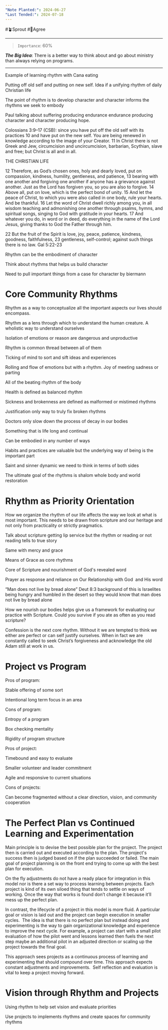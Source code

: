 ```yaml
---
"Note Planted:": 2024-06-27
"Last Tended:": 2024-07-18
---
```

#🪴Sprout   #🙂Agree
****
> `Importance`: 60%
 
***The Big Idea***: There is a better way to think about and go about ministry than always relying on programs. 

****
Example of learning rhythm with Cana eating 

Putting off old self and putting on new self. Idea if a unifying rhythm of daily Christian life 

The point of rhythm is to develop character and character informs the rhythms we seek to embody

Paul talking about suffering producing endurance endurance producing character and character producing hope.

Colossians 3:9–17 (CSB): since you have put off﻿ the old self﻿ with its practices 10 and have put on﻿ the new self. You are being renewed in knowledge according to the image of your﻿ Creator. 11 In Christ there is not Greek and Jew, circumcision and uncircumcision, barbarian, Scythian, slave and free; but Christ is all and in all. 

THE CHRISTIAN LIFE

12 Therefore, as God’s chosen ones, holy and dearly loved, put on compassion, kindness, humility, gentleness, and patience, 13 bearing with one another and forgiving one another if anyone has a grievance against another. Just as the Lord has forgiven you, so you are also to forgive. 14 Above all, put on love, which is the perfect bond of unity. 15 And let the peace of Christ, to which you were also called﻿ in one body, rule your hearts. And be thankful. 16 Let the word of Christ dwell richly among you, in all wisdom teaching and admonishing one another through psalms, hymns, and spiritual songs, singing to God with gratitude in your hearts. 17 And whatever you do, in word or in deed, do everything in the name﻿ of the Lord Jesus, giving thanks to God the Father through him.

22 But the fruit of the Spirit is love, joy, peace, patience, kindness, goodness, faithfulness, 23 gentleness, self-control; against such things there is no law. Gal 5:22-23

Rhythm can be the embodiment of character 

Think about rhythms that helps us build character 

Need to pull important things from a case for character by biermann

# Core Community Rhythms 

Rhythm as a way to conceptualize all the important aspects our lives should encompass. 

  

Rhythm as a lens through which to understand the human creature. A wholistic way to understand ourselves 

  

Isolation of emotions or reason are dangerous and unproductive 

  

Rhythm is common thread between all of them 

Ticking of mind to sort and sift ideas and experiences 

Rolling and flow of emotions but with a rhythm. Joy of meeting sadness or parting 

All of the beating rhythm of the body 

  

Health is defined as balanced rhythm 

Sickness and brokenness are defined as malformed or mistimed rhythms 

  

Justification only way to truly fix broken rhythms 

Doctors only slow down the process of decay in our bodies 

  

Something that is life long and continual

  

Can be embodied in any number of ways

  

Habits and practices are valuable but the underlying way of being is the important part 

  

Saint and sinner dynamic we need to think in terms of both sides

  

The ultimate goal of the rhythms is shalom whole body and world restoration

# Rhythm as Priority Orientation

How we organize the rhythm of our life affects the way we look at what is most important. This needs to be drawn from scripture and our heritage and not only from practicality or strictly pragmatics. 

  

Talk about scripture getting lip service but the rhythm or reading or not reading tells to true story

  

Same with mercy and grace

  

Means of Grace as core rhythms

  

Core of Scripture and nourishment of God's revealed word

  

Prayer as response and reliance on Our Relationship with God  and His word

  
  

“Man does not live by bread alone” Deut 8:3 background of this is Israelites being hungry and humbled in the desert so they would know that man does not live by bread alone 

  

How we nourish our bodies helps give us a framework for evaluating our practice with Scripture. Could you survive if you ate as often as you read scripture?

  

Confession is the next core rhythm. Without it we are tempted to think we either are perfect or can self justify ourselves. When in fact we are constantly called to seek Christ’s forgiveness and acknowledge the old Adam still at work in us. 

  

# Project vs Program

Pros of program:

Stable offering of some sort

Intentional long term focus in an area

  

Cons of program:

Entropy of a program

Box checking mentality

Rigidity of program structure

  

Pros of project:

Timebound and easy to evaluate

Smaller volunteer and leader commitment

Agile and responsive to current situations

  

Cons of projects:

Can become fragmented without a clear direction, vision, and community cooperation

  

# The Perfect Plan vs Continued Learning and Experimentation

Main principle is to devise the best possible plan for the project. The project then is carried out and executed according to the plan. The project's success then is judged based on if the plan succeeded or failed. The main goal of project planning is on the front end trying to come up with the best plan for execution.

  

On the fly adjustments do not have a ready place for integration in this model nor is there a set way to process learning between projects. Each project is kind of its own siloed thing that tends to settle on ways of working. Once the way that works is found don’t change it because it’ll mess up the perfect plan.

  

In contrast, the lifecycle of a project in this model is more fluid. A particular goal or vision is laid out and the project can begin execution in smaller cycles.  The idea is that there is no perfect plan but instead doing and experimenting is the way to gain organizational knowledge and experience to improve the next cycle. For example, a project can start with a small pilot evaluation of how the pilot went and lessons learned then fuels the next step maybe an additional pilot in an adjusted direction or scaling up the project towards the final goal. 

  

This approach sees projects as a continuous process of learning and experimenting that should compound over time. This approach expects constant adjustments and improvements.  Self reflection and evaluation is vital to keep a project moving forward.

  

# Vision through Rhythm and Projects

Using rhythm to help set vision and evaluate priorities 

  

Use projects to implements rhythms and create spaces for community rhythms
